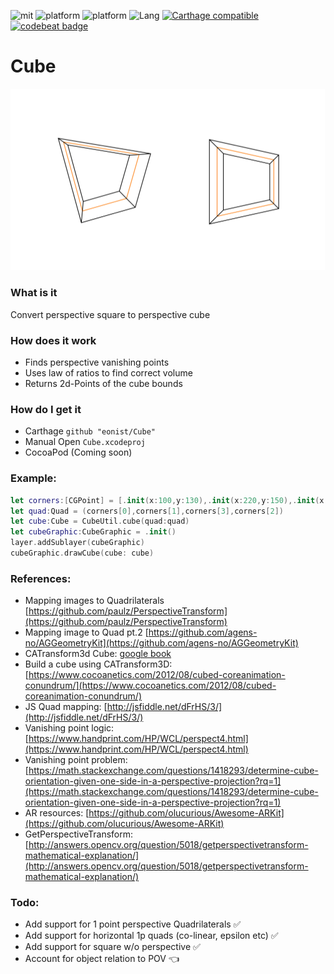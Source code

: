 ![mit](https://img.shields.io/badge/License-MIT-brightgreen.svg) ![platform](https://img.shields.io/badge/Platform-iOS-blue.svg) ![platform](https://img.shields.io/badge/Platform-macOS-blue.svg) ![Lang](https://img.shields.io/badge/Language-Swift%204.2-orange.svg)
[![Carthage compatible](https://img.shields.io/badge/Carthage-compatible-4BC51D.svg?style=flat)](https://github.com/Carthage/Carthage) [![codebeat badge](https://codebeat.co/badges/75878ed6-7cda-47d5-9f8d-67c1dd43ab6e)](https://codebeat.co/projects/github-com-eonist-cube-master)

# Cube

<img width="503" alt="img" src="https://github.com/stylekit/img/blob/master/Screenshot 2019-03-15 at 22.05.04.png?raw=true">

### What is it
Convert perspective square to perspective cube

### How does it work
- Finds perspective vanishing points
- Uses law of ratios to find correct volume
- Returns 2d-Points of the cube bounds

### How do I get it
- Carthage `github "eonist/Cube"`
- Manual Open `Cube.xcodeproj`
- CocoaPod (Coming soon)

### Example:
```swift
let corners:[CGPoint] = [.init(x:100,y:130),.init(x:220,y:150),.init(x:200,y:220),.init(x:130,y:240)]
let quad:Quad = (corners[0],corners[1],corners[3],corners[2])
let cube:Cube = CubeUtil.cube(quad:quad)
let cubeGraphic:CubeGraphic = .init()
layer.addSublayer(cubeGraphic)
cubeGraphic.drawCube(cube: cube)
```
### References:
- Mapping images to Quadrilaterals [https://github.com/paulz/PerspectiveTransform](https://github.com/paulz/PerspectiveTransform) 
- Mapping image to Quad pt.2 [https://github.com/agens-no/AGGeometryKit](https://github.com/agens-no/AGGeometryKit) 
- CATransform3d Cube: [google book](https://books.google.no/books?id=QfhdAAAAQBAJ&pg=PT96&lpg=PT96&dq=CATransform3DMakeTranslation+tz&source=bl&ots=O8sPEcsZ61&sig=ACfU3U3MW2lvhAN4dm4DEb4Nd-m71CJLVA&hl=en&sa=X&ved=2ahUKEwjM6Mjzh__gAhVw_SoKHetkAbsQ6AEwBHoECAUQAQ#v=onepage&q=CATransform3DMakeTranslation%20tz&f=false) 
- Build a cube using CATransform3D:
[https://www.cocoanetics.com/2012/08/cubed-coreanimation-conundrum/](https://www.cocoanetics.com/2012/08/cubed-coreanimation-conundrum/) 
- JS Quad mapping: [http://jsfiddle.net/dFrHS/3/](http://jsfiddle.net/dFrHS/3/) 
- Vanishing point logic: [https://www.handprint.com/HP/WCL/perspect4.html](https://www.handprint.com/HP/WCL/perspect4.html) 
- Vanishing point problem: [https://math.stackexchange.com/questions/1418293/determine-cube-orientation-given-one-side-in-a-perspective-projection?rq=1](https://math.stackexchange.com/questions/1418293/determine-cube-orientation-given-one-side-in-a-perspective-projection?rq=1) 
- AR resources: [https://github.com/olucurious/Awesome-ARKit](https://github.com/olucurious/Awesome-ARKit) 
- GetPerspectiveTransform: [http://answers.opencv.org/question/5018/getperspectivetransform-mathematical-explanation/](http://answers.opencv.org/question/5018/getperspectivetransform-mathematical-explanation/) 

### Todo:
- Add support for 1 point perspective Quadrilaterals ✅
- Add support for horizontal 1p quads (co-linear, epsilon etc) ✅
- Add support for square w/o perspective ✅
- Account for object relation to POV 👈
